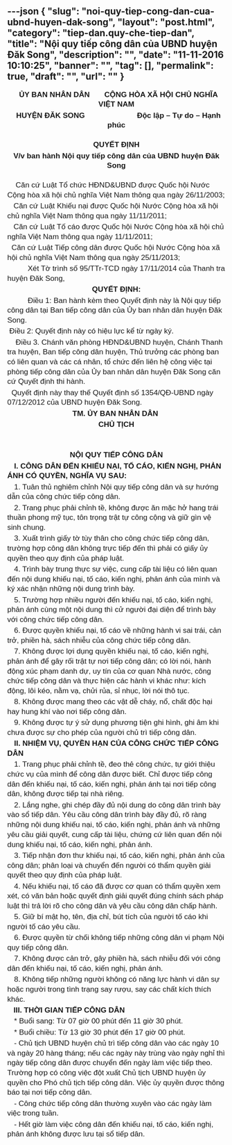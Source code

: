 ---json
{
    "slug": "noi-quy-tiep-cong-dan-cua-ubnd-huyen-dak-song",
    "layout": "post.html",
    "category": "tiep-dan.quy-che-tiep-dan",
    "title": "Nội quy tiếp công dân của UBND huyện Đăk Song",
    "description": "",
    "date": "11-11-2016 10:10:25",
    "banner": "",
    "tag": [],
    "permalink": true,
    "draft": "",
    "url": ""
}
---
<p class="MsoNormal" style="text-align: center; margin: 2pt 0in;"><font face="Arial"><span style="font-size: 17.3333px; line-height: 22.6667px;"><b>&nbsp; ỦY BAN NHÂN DÂN<span class="Apple-tab-span" style="white-space: pre;">		</span>CỘNG HÒA XÃ HỘI CHỦ NGHĨA VIỆT NAM</b></span></font></p><p class="MsoNormal" style="text-align: center; margin: 2pt 0in;"><font face="Arial"><span style="font-size: 17.3333px; line-height: 22.6667px;"><b>&nbsp; HUYỆN ĐĂK SONG<span class="Apple-tab-span" style="white-space:pre">		</span> &nbsp; &nbsp; &nbsp; &nbsp; &nbsp; &nbsp; &nbsp; &nbsp; &nbsp;Độc lập – Tự do – Hạnh phúc</b></span></font></p><p class="MsoNormal" style="text-align: center; margin: 2pt 0in;"><b><br></b></p><p class="MsoNormal" style="text-align: center; margin: 2pt 0in;"><font face="Arial"><span style="font-size: 17.3333px; line-height: 22.6667px;"><b>QUYẾT ĐỊNH</b></span></font></p><p class="MsoNormal" style="text-align: center; margin: 2pt 0in;"><font face="Arial"><span style="font-size: 17.3333px; line-height: 22.6667px;"><b>V/v ban hành Nội quy tiếp công dân của UBND huyện Đăk Song</b></span></font></p><p class="MsoNormal" style="text-align: center; margin: 2pt 0in;"><br></p><p class="MsoNormal" style="margin: 2pt 0in;"><font face="Arial"><span style="font-size: 17.3333px; line-height: 22.6667px;"><span class="Apple-tab-span" style="white-space:pre">	</span>Căn cứ Luật Tổ chức HĐND&amp;UBND được Quốc hội Nước Cộng hòa xã hội chủ nghĩa Việt Nam thông qua ngày 26/11/2003;</span></font></p><p class="MsoNormal" style="margin: 2pt 0in;"><font face="Arial"><span style="font-size: 17.3333px; line-height: 22.6667px;"><span class="Apple-tab-span" style="white-space:pre">	</span>Căn cứ Luật Khiếu nại được Quốc hội Nước Cộng hòa xã hội chủ nghĩa Việt Nam thông qua ngày 11/11/2011;</span></font></p><p class="MsoNormal" style="margin: 2pt 0in;"><font face="Arial"><span style="font-size: 17.3333px; line-height: 22.6667px;"><span class="Apple-tab-span" style="white-space:pre">	</span>Căn cứ Luật Tố cáo được Quốc hội Nước Cộng hòa xã hội chủ nghĩa Việt Nam thông qua ngày 11/11/2011;</span></font></p><p class="MsoNormal" style="margin: 2pt 0in;"><font face="Arial"><span style="font-size: 17.3333px; line-height: 22.6667px;"><span class="Apple-tab-span" style="white-space:pre">	</span>Căn cứ Luật Tiếp công dân được Quốc hội Nước Cộng hòa xã hội chủ nghĩa Việt Nam thông qua ngày 25/11/2013;</span></font></p><p class="MsoNormal" style="margin: 2pt 0in;">&nbsp;&nbsp;&nbsp;&nbsp;&nbsp;&nbsp;&nbsp;&nbsp;&nbsp;&nbsp;&nbsp;&nbsp;<font face="Arial"><span style="font-size: 17.3333px; line-height: 22.6667px;">Xét Tờ trình số 95/TTr-TCD ngày 17/11/2014 của Thanh tra huyện Đăk Song,</span></font></p><p class="MsoNormal" style="text-align: center; margin: 2pt 0in;"><font face="Arial"><span style="font-size: 17.3333px; line-height: 22.6667px;"><b>QUYẾT ĐỊNH:</b></span></font></p><p class="MsoNormal" style="margin: 2pt 0in;">&nbsp;&nbsp;&nbsp;&nbsp;&nbsp;&nbsp;&nbsp;&nbsp;&nbsp;&nbsp;&nbsp;&nbsp;<font face="Arial"><span style="font-size: 17.3333px; line-height: 22.6667px;">Điều 1: Ban hành kèm theo Quyết định này là Nội quy tiếp công dân tại Ban tiếp công dân của Ủy ban nhân dân huyện Đăk Song.</span></font></p><p class="MsoNormal" style="margin: 2pt 0in;"><font face="Arial"><span style="font-size: 17.3333px; line-height: 22.6667px;"><span class="Apple-tab-span" style="white-space:pre">	</span>Điều 2: Quyết định này có hiệu lực kể từ ngày ký.</span></font></p><p class="MsoNormal" style="margin: 2pt 0in;"><font face="Arial"><span style="font-size: 17.3333px; line-height: 22.6667px;"><span class="Apple-tab-span" style="white-space:pre">	</span>Điều 3. Chánh văn phòng HĐND&amp;UBND huyện, Chánh Thanh tra huyện, Ban tiếp công dân huyện, Thủ trưởng các phòng ban có liên quan và các cá nhân, tổ chức đến liên hệ công việc tại phòng tiếp công dân của Ủy ban nhân dân huyện Đăk Song căn cứ Quyết định thi hành.</span></font></p><p class="MsoNormal" style="margin: 2pt 0in;"><font face="Arial"><span style="font-size: 17.3333px; line-height: 22.6667px;"><span class="Apple-tab-span" style="white-space:pre">	</span>Quyết định này thay thế Quyết định số 1354/QĐ-UBND ngày 07/12/2012 của UBND huyện Đăk Song.</span></font></p><p class="MsoNormal" style="text-align: center; margin: 2pt 0in;"><font face="Arial"><span style="font-size: 17.3333px; line-height: 22.6667px;"><b>TM. ỦY BAN NHÂN DÂN&nbsp;</b></span></font></p><p class="MsoNormal" style="text-align: center; margin: 2pt 0in;"><font face="Arial"><span style="font-size: 17.3333px; line-height: 22.6667px;"><b>CHỦ TỊCH</b></span></font></p><p class="MsoNormal" style="margin: 2pt 0in;"><span class="Apple-tab-span" style="font-size: 17.3333px; line-height: 22.6667px; font-family: Arial; white-space: pre;">						</span><span style="font-size: 17.3333px; line-height: 22.6667px; font-family: Arial;"> &nbsp;</span><span class="Apple-tab-span" style="font-size: 17.3333px; line-height: 22.6667px; font-family: Arial; white-space: pre;">	</span><br></p><p class="MsoNormal" style="margin: 2pt 0in;"><br></p><p class="MsoNormal" style="text-align: center; margin: 2pt 0in;"><font face="Arial"><span style="font-size: 17.3333px; line-height: 22.6667px;"><b>NỘI QUY TIẾP CÔNG DÂN</b></span></font></p><p class="MsoNormal" style="margin: 2pt 0in;">&nbsp;&nbsp;&nbsp;&nbsp;<font face="Arial"><span style="font-size: 17.3333px; line-height: 22.6667px;"><b>I. CÔNG DÂN ĐẾN KHIẾU NẠI, TỐ CÁO, KIẾN NGHỊ, PHẢN ÁNH CÓ QUYỀN, NGHĨA VỤ SAU:</b></span></font></p><p class="MsoNormal" style="margin: 2pt 0in;">&nbsp;&nbsp;&nbsp;&nbsp;<font face="Arial"><span style="font-size: 17.3333px; line-height: 22.6667px;">1. Tuân thủ nghiêm chỉnh Nội quy tiếp công dân và sự hướng dẫn của công chức tiếp công dân.</span></font></p><p class="MsoNormal" style="margin: 2pt 0in;">&nbsp;&nbsp;&nbsp;&nbsp;<font face="Arial"><span style="font-size: 17.3333px; line-height: 22.6667px;">2. Trang phục phải chỉnh tề, không được ăn mặc hở hang trái thuần phong mỹ tục, tôn trọng trật tự công cộng và giữ gìn vệ sinh chung.</span></font></p><p class="MsoNormal" style="margin: 2pt 0in;">&nbsp;&nbsp;&nbsp;&nbsp;<font face="Arial"><span style="font-size: 17.3333px; line-height: 22.6667px;">3. Xuất trình giấy tờ tùy thân cho công chức tiếp công dân, trường hợp công dân không trực tiếp đến thì phải có giấy ủy quyền theo quy định của pháp luật.</span></font></p><p class="MsoNormal" style="margin: 2pt 0in;">&nbsp;&nbsp;&nbsp;&nbsp;<font face="Arial"><span style="font-size: 17.3333px; line-height: 22.6667px;">4. Trình bày trung thực sự việc, cung cấp tài liệu có liên quan đến nội dung khiếu nại, tố cáo, kiến nghị, phản ánh của mình và ký xác nhận những nội dung trình bày.</span></font></p><p class="MsoNormal" style="margin: 2pt 0in;">&nbsp;&nbsp;&nbsp;&nbsp;<font face="Arial"><span style="font-size: 17.3333px; line-height: 22.6667px;">5. Trường hợp nhiều người đến khiếu nại, tố cáo, kiến nghị, phản ánh cùng một nội dung thì cử người đại diện để trình bày với công chức tiếp công dân.</span></font></p><p class="MsoNormal" style="margin: 2pt 0in;">&nbsp;&nbsp;&nbsp;&nbsp;<font face="Arial"><span style="font-size: 17.3333px; line-height: 22.6667px;">6. Được quyền khiếu nại, tố cáo về những hành vi sai trái, cản trở, phiền hà, sách nhiễu của công chức tiếp công dân.</span></font></p><p class="MsoNormal" style="margin: 2pt 0in;">&nbsp;&nbsp;&nbsp;&nbsp;<font face="Arial"><span style="font-size: 17.3333px; line-height: 22.6667px;">7. Không được lợi dụng quyền khiếu nại, tố cáo, kiến nghị, phản ánh để gây rối trật tự nơi tiếp công dân; có lời nói, hành động xúc phạm danh dự, uy tín của cơ quan Nhà nước, công chức tiếp công dân và thực hiện các hành vi khác như: kích động, lôi kéo, nằm vạ, chửi rủa, sỉ nhục, lời nói thô tục.</span></font></p><p class="MsoNormal" style="margin: 2pt 0in;">&nbsp;&nbsp;&nbsp;&nbsp;<font face="Arial"><span style="font-size: 17.3333px; line-height: 22.6667px;">8. Không được mang theo các vật dễ cháy, nổ, chất độc hại hay hung khí vào nơi tiếp công dân.</span></font></p><p class="MsoNormal" style="margin: 2pt 0in;">&nbsp;&nbsp;&nbsp;&nbsp;<font face="Arial"><span style="font-size: 17.3333px; line-height: 22.6667px;">9. Không được tự ý sử dụng phương tiện ghi hình, ghi âm khi chưa được sự cho phép của người chủ trì tiếp công dân.</span></font></p><p class="MsoNormal" style="margin: 2pt 0in;">&nbsp;&nbsp;&nbsp;&nbsp;<font face="Arial"><span style="font-size: 17.3333px; line-height: 22.6667px;"><b>II. NHIỆM VỤ, QUYỀN HẠN CỦA CÔNG CHỨC TIẾP CÔNG DÂN</b></span></font></p><p class="MsoNormal" style="margin: 2pt 0in;">&nbsp;&nbsp;&nbsp;&nbsp;<font face="Arial"><span style="font-size: 17.3333px; line-height: 22.6667px;">1. Trang phục phải chỉnh tề, đeo thẻ công chức, tự giới thiệu chức vụ của mình để công dân được biết. Chỉ được tiếp công dân đến khiếu nại, tố cáo, kiến nghị, phản ánh tại nơi tiếp công dân, không được tiếp tại nhà riêng.</span></font></p><p class="MsoNormal" style="margin: 2pt 0in;">&nbsp;&nbsp;&nbsp;&nbsp;<font face="Arial"><span style="font-size: 17.3333px; line-height: 22.6667px;">2. Lắng nghe, ghi chép đầy đủ nội dung do công dân trình bày vào sổ tiếp dân. Yêu cầu công dân trình bày đầy đủ, rõ ràng những nội dung khiếu nại, tố cáo, kiến nghị, phản ánh và những yêu cầu giải quyết, cung cấp tài liệu, chứng cứ liên quan đến nội dung khiếu nại, tố cáo, kiến nghị, phản ánh.</span></font></p><p class="MsoNormal" style="margin: 2pt 0in;">&nbsp;&nbsp;&nbsp;&nbsp;<font face="Arial"><span style="font-size: 17.3333px; line-height: 22.6667px;">3. Tiếp nhận đơn thư khiếu nại, tố cáo, kiến nghị, phản ánh của công dân; phân loại và chuyển đến người có thẩm quyền giải quyết theo quy định của pháp luật.</span></font></p><p class="MsoNormal" style="margin: 2pt 0in;">&nbsp;&nbsp;&nbsp;&nbsp;<font face="Arial"><span style="font-size: 17.3333px; line-height: 22.6667px;"><span class="Apple-tab-span" style="white-space:pre"></span>4. Nếu khiếu nại, tố cáo đã được cơ quan có thẩm quyền xem xét, có văn bản hoặc quyết định giải quyết đúng chính sách pháp luật thì trả lời rõ cho công dân và yêu cầu công dân chấp hành.</span></font></p><p class="MsoNormal" style="margin: 2pt 0in;">&nbsp;&nbsp;&nbsp;&nbsp;<font face="Arial"><span style="font-size: 17.3333px; line-height: 22.6667px;"><span class="Apple-tab-span" style="white-space:pre"></span>5. Giữ bí mật họ, tên, địa chỉ, bút tích của người tố cáo khi người tố cáo yêu cầu.</span></font></p><p class="MsoNormal" style="margin: 2pt 0in;">&nbsp;&nbsp;&nbsp;&nbsp;<font face="Arial"><span style="font-size: 17.3333px; line-height: 22.6667px;"><span class="Apple-tab-span" style="white-space:pre"></span>6. Được quyền từ chối không tiếp những công dân vi phạm Nội quy tiếp công dân.</span></font></p><p class="MsoNormal" style="margin: 2pt 0in;">&nbsp;&nbsp;&nbsp;&nbsp;<font face="Arial"><span style="font-size: 17.3333px; line-height: 22.6667px;">7. Không được cản trở, gây phiền hà, sách nhiễu đối với công dân đến khiếu nại, tố cáo, kiến nghị, phản ánh.</span></font></p><p class="MsoNormal" style="margin: 2pt 0in;">&nbsp;&nbsp;&nbsp;&nbsp;<font face="Arial"><span style="font-size: 17.3333px; line-height: 22.6667px;">8. Không tiếp những người không có năng lực hành vi dân sự hoặc người trong tình trạng say rượu, say các chất kích thích khác.</span></font></p><p class="MsoNormal" style="margin: 2pt 0in;">&nbsp;&nbsp;<b>&nbsp;&nbsp;<font face="Arial"><span style="font-size: 17.3333px; line-height: 22.6667px;">III. THỜI GIAN TIẾP CÔNG DÂN</span></font></b></p><p class="MsoNormal" style="margin: 2pt 0in;">&nbsp;&nbsp;&nbsp;&nbsp;<font face="Arial"><span style="font-size: 17.3333px; line-height: 22.6667px;">* Buổi sang: Từ 07 giờ 00 phút đến 11 giờ 30 phút.</span></font></p><p class="MsoNormal" style="margin: 2pt 0in;">&nbsp;&nbsp;&nbsp;&nbsp;<font face="Arial"><span style="font-size: 17.3333px; line-height: 22.6667px;">* Buổi chiều: Từ 13 giờ 30 phút đến 17 giờ 00 phút.</span></font></p><p class="MsoNormal" style="margin: 2pt 0in;">&nbsp;&nbsp;&nbsp;&nbsp;<font face="Arial"><span style="font-size: 17.3333px; line-height: 22.6667px;">- Chủ tịch UBND huyện chủ trì tiếp công dân vào các ngày 10 và ngày 20 hàng tháng; nếu các ngày này trùng vào ngày nghỉ thì ngày tiếp công dân được chuyển đến ngày làm việc tiếp theo. Trường hợp có công việc đột xuất Chủ tịch UBND huyện ủy quyền cho Phó chủ tịch tiếp công dân. Việc ủy quyền được thông báo tại nơi tiếp công dân.</span></font></p><p class="MsoNormal" style="margin: 2pt 0in;">&nbsp;&nbsp;&nbsp;&nbsp;<font face="Arial"><span style="font-size: 17.3333px; line-height: 22.6667px;">- Công chức tiếp công dân thường xuyên vào các ngày làm việc trong tuần.</span></font></p><p class="MsoNormal" style="margin: 2pt 0in;">&nbsp;&nbsp;&nbsp;&nbsp;<font face="Arial"><span style="font-size: 17.3333px; line-height: 22.6667px;">- Hết giờ làm việc công dân đến khiếu nại, tố cáo, kiến nghị, phản ánh không được lưu tại sổ tiếp dân.</span></font></p><p class="MsoNormal" style="margin-top:2.0pt;margin-right:0in;margin-bottom:2.0pt;
margin-left:0in;line-height:17.0pt;mso-line-height-rule:exactly"><br></p>